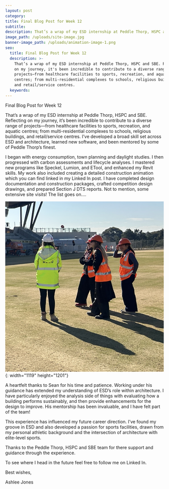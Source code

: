 ```yaml
---
layout: post
category:
title: Final Blog Post for Week 12
subtitle:
description: That’s a wrap of my ESD internship at Peddle Thorp, HSPC and SBE.
image_path: /uploads/site-image.jpg
banner-image_path: /uploads/animation-image-1.png
seo:
  title: Final Blog Post for Week 12
  description: >-
    That’s a wrap of my ESD internship at Peddle Thorp, HSPC and SBE. Reflecting
    on my journey, it's been incredible to contribute to a diverse range of
    projects—from healthcare facilities to sports, recreation, and aquatic
    centres; from multi-residential complexes to schools, religious buildings,
    and retail/service centres. 
  keywords:
---
```

Final Blog Post for Week 12

That’s a wrap of my ESD internship at Peddle Thorp, HSPC and SBE. Reflecting on my journey, it’s been incredible to contribute to a diverse range of projects—from healthcare facilities to sports, recreation, and aquatic centres; from multi-residential complexes to schools, religious buildings, and retail/service centres. I’ve developed a broad skill set across ESD and architecture, learned new software, and been mentored by some of Peddle Thorp’s finest.

I began with energy consumption, town planning and daylight studies. I then progressed with carbon assessments and lifecycle analyses. I mastered new programs like Speckel, Lumion, and ETool, and enhanced my Revit skills. My work also included creating a detailed construction animation which you can find linked in my Linked In post. I have completed design documentation and construction packages, crafted competition design drawings, and prepared Section J DTS reports. Not to mention, some extensive site visits! The list goes on….

![](/uploads/site-image.jpg){: width="1119" height="1201"}&nbsp;

A heartfelt thanks to Sean for his time and patience. Working under his guidance has extended my understanding of ESD’s role within architecture. I have particularly enjoyed the analysis side of things with evaluating how a building performs sustainably, and then provide enhancements for the design to improve. His mentorship has been invaluable, and I have felt part of the team!

This experience has influenced my future career direction. I’ve found my groove in ESD and also developed a passion for sports facilities, drawn from my personal athletic background and the intersection of architecture with elite-level sports.

Thanks to the Peddle Thorp, HSPC and SBE team for there support and guidance through the experience.

To see where I head in the future feel free to follow me on Linked In.

Best wishes,

Ashlee Jones

&nbsp;